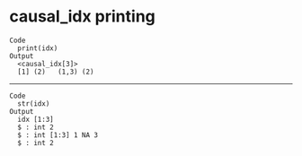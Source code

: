 # causal_idx printing

    Code
      print(idx)
    Output
      <causal_idx[3]>
      [1] (2)   (1,3) (2)  

---

    Code
      str(idx)
    Output
      idx [1:3] 
      $ : int 2
      $ : int [1:3] 1 NA 3
      $ : int 2

